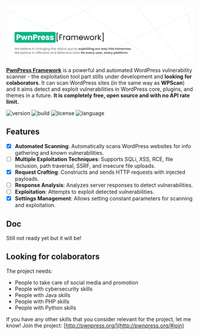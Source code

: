 ![PwnPress](pwnpress-gh.png)

**[PwnPress Framework](http://pwnpress.org/)** is a powerful and automated WordPress vulnerability scanner - the exploitation tool part stills under development and **looking for colaborators**. It can scan WordPress sites (in the same way as **WPScan**) and it aims detect and exploit vulnerabilities in WordPress core, plugins, and themes in a future. **It is completely free, open source and with no API rate limit.**

![version](https://img.shields.io/badge/version-1.0.0-blue)
![build](https://img.shields.io/badge/build-passing-green)
![license](https://img.shields.io/badge/license-GPLv3-lightgrey)
![language](https://img.shields.io/badge/java-21-yellowgreen?stlye=flat&logo=Java)

## Features

- [x] **Automated Scanning**: Automatically scans WordPress websites for info gathering and known vulnerabilities.
- [ ] **Multiple Exploitation Techniques**: Supports SQLi, XSS, RCE, file inclusion, path traversal, SSRF, and insecure file uploads.
- [x] **Request Crafting**: Constructs and sends HTTP requests with injected payloads.
- [ ] **Response Analysis**: Analyzes server responses to detect vulnerabilities.
- [ ] **Exploitation**: Attempts to exploit detected vulnerabilities.
- [x] **Settings Management**: Allows setting constant parameters for scanning and exploitation.

## Doc

Still not ready yet but it will be!

## Looking for colaborators

The project needs:

- People to take care of social media and promotion
- People with cybersecurity skills
- People with Java skills
- People with PHP skills
- People with Python skills

If you have any other skills that you consider relevant for the project, let me know! Join the project: [http://pwnpress.org/](http://pwnpress.org/#join)
